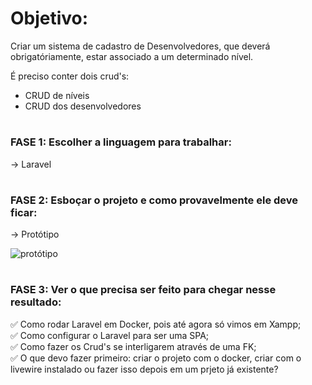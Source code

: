 # Objetivo: 
Criar um sistema de cadastro de Desenvolvedores, que deverá obrigatóriamente, estar associado a um determinado nível.

É preciso conter dois crud's:

- CRUD de níveis
- CRUD dos desenvolvedores

#

### FASE 1: Escolher a linguagem para trabalhar: 
-> Laravel
#

### FASE 2: Esboçar o projeto e como provavelmente ele deve ficar: 

-> Protótipo

![protótipo](https://user-images.githubusercontent.com/93444811/228835051-ce6d5a2f-829e-494d-8370-23777c15c379.jpeg)

#

### FASE 3: Ver o que precisa ser feito para chegar nesse resultado: 

:white_check_mark: Como rodar Laravel em Docker, pois até agora só vimos em Xampp; <br />
:white_check_mark: Como configurar o Laravel para ser uma SPA; <br />
:white_check_mark: Como fazer os Crud's se interligarem através de uma FK; <br />
:white_check_mark: O que devo fazer primeiro: criar o projeto com o docker, criar com o livewire instalado ou fazer isso depois em um prjeto já existente?
